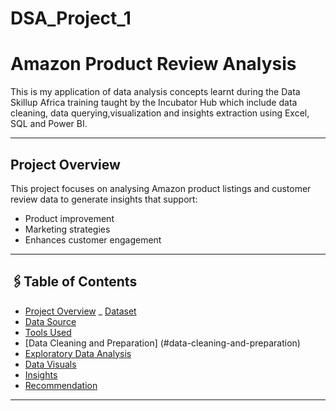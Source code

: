 # DSA_Project_1

# Amazon Product Review Analysis
This is my application of data analysis concepts learnt during the Data Skillup Africa training taught by the Incubator Hub which include data cleaning, data querying,visualization and insights extraction using Excel, SQL and Power BI.
- - -


## Project Overview
This project focuses on analysing Amazon product listings and customer review data to generate insights that support:
- Product improvement 
- Marketing strategies
- Enhances customer engagement 
- - -

## 🖇️Table of Contents 
- [Project Overview](#project-overview)
_ [Dataset](#dataset)
- [Data Source](#data-source)
- [Tools Used](#tools-used)
- [Data Cleaning and Preparation] (#data-cleaning-and-preparation)
- [Exploratory Data Analysis](#exploratory-data-analysis)
- [Data Visuals](#data-visuals)
- [Insights](#insights)
- [Recommendation](#recommendation)
- - -



